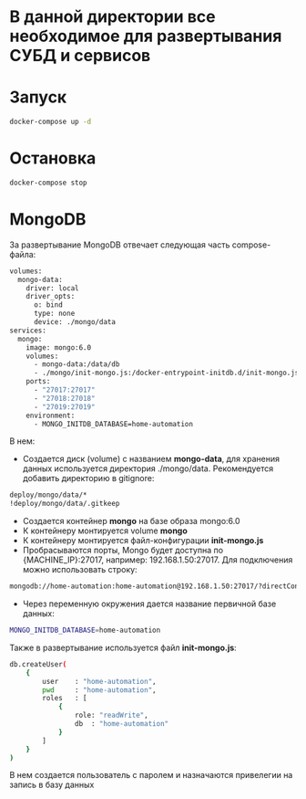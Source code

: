 # В данной директории все необходимое для развертывания СУБД и сервисов


# Запуск
```bash
docker-compose up -d
```

# Остановка
```bash
docker-compose stop
```

# MongoDB

За развертывание MongoDB отвечает следующая часть compose-файла:

```bash
volumes:
  mongo-data:
    driver: local
    driver_opts:
      o: bind
      type: none
      device: ./mongo/data
services:
  mongo:
    image: mongo:6.0
    volumes:
      - mongo-data:/data/db
      - ./mongo/init-mongo.js:/docker-entrypoint-initdb.d/init-mongo.js
    ports:
      - "27017:27017"
      - "27018:27018"
      - "27019:27019"
    environment:
      - MONGO_INITDB_DATABASE=home-automation
```

В нем:
- Создается диск (volume) с названием **mongo-data**, для хранения данных используется директория ./mongo/data. Рекомендуется добавить директорию в gitignore:

```bash
deploy/mongo/data/*
!deploy/mongo/data/.gitkeep
```
- Создается контейнер **mongo** на базе образа mongo:6.0
- К контейнеру монтируется volume **mongo**
- К контейнеру монтируется файл-конфигурации **init-mongo.js**
- Пробрасываются порты, Mongo будет доступна по {MACHINE_IP}:27017, например: 192.168.1.50:27017.
Для подключения можно использовать строку:
```bash
mongodb://home-automation:home-automation@192.168.1.50:27017/?directConnection=true&authMechanism=DEFAULT&authSource=home-automation
```
- Через переменную окружения дается название первичной базе данных:
```bash
MONGO_INITDB_DATABASE=home-automation
```

Также в развертывание используется файл **init-mongo.js**:
```bash
db.createUser(
    {
        user    : "home-automation",
        pwd     : "home-automation",
        roles   : [
            {
                role: "readWrite",
                db  : "home-automation"
            }
        ]    
    }
)
```

В нем создается пользователь с паролем и назначаются привелегии на запись в базу данных